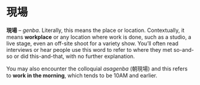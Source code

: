 # 現場

**現場** – *genba*. Literally, this means the place or location. Contextually, it means **workplace** or any location where work is done, such as a studio, a live stage, even an off-site shoot for a variety show. You’ll often read interviews or hear people use this word to refer to where they met so-and-so or did this-and-that, with no further explanation. 

You may also encounter the colloquial *asagenba* (朝現場) and this refers to **work in the morning**, which tends to be 10AM and earlier.
